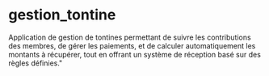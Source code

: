 # gestion_tontine
Application de gestion de tontines permettant de suivre les contributions des membres, de gérer les paiements, et de calculer automatiquement les montants à récupérer, tout en offrant un système de réception basé sur des règles définies."
